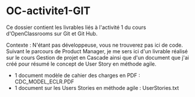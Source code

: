 # OC-activite1-GIT


Ce dossier contient les livrables liés à l'activité 1 du cours d'OpenClassrooms sur Git et Git Hub.

Contexte : 
N'étant pas développeuse, vous ne trouverez pas ici de code.
Suivant le parcours de Product Manager, je me sers ici d'un livrable réalisé sur le cours Gestion de projet en Cascade ainsi que d'un document que j'ai créé pour résumé le concept de User Story en méthode agile.

  - 1 document modèle de cahier des charges en PDF : CDC_MODEL_ECLR.PDF
  - 1 document sur les Users Stories en méthode agile : UserStories.txt
  
